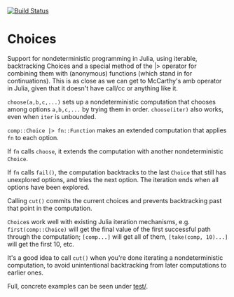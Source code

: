 [![Build Status](https://travis-ci.org/wdebeaum/Choices.jl.png)](https://travis-ci.org/wdebeaum/Choices.jl)
<!-- [![codecov.io](http://codecov.io/github/wdebeaum/Choices.jl/coverage.svg?branch=master)](http://codecov.io/github/wdebeaum/Choices.jl?branch=master) -->

# Choices

Support for nondeterministic programming in Julia, using iterable, backtracking
Choices and a special method of the |> operator for combining them with
(anonymous) functions (which stand in for continuations). This is as close as
we can get to McCarthy's amb operator in Julia, given that it doesn't have
call/cc or anything like it.

`choose(a,b,c,...)` sets up a nondeterministic computation that chooses among
options `a,b,c,...` by trying them in order. `choose(iter)` also works, even
when `iter` is unbounded.

`comp::Choice |> fn::Function` makes an extended computation that applies `fn`
to each option.

If `fn` calls `choose`, it extends the computation with another nondeterministic `Choice`.

If `fn` calls `fail()`, the computation backtracks to the last `Choice` that
still has unexplored options, and tries the next option. The iteration ends
when all options have been explored.

Calling `cut()` commits the current choices and prevents backtracking past that
point in the computation.

`Choice`s work well with existing Julia iteration mechanisms, e.g.
`first(comp::Choice)` will get the final value of the first successful path
through the computation; `[comp...]` will get all of them, `[take(comp,
10)...]` will get the first 10, etc.

It's a good idea to call `cut()` when you're done iterating a nondeterministic
computation, to avoid unintentional backtracking from later computations to
earlier ones.

Full, concrete examples can be seen under [test/](test).
